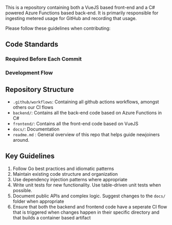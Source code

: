 This is a repository containing both a VueJS based front-end and a C# powered Azure Functions based back-end.
It is primarily responsible for ingesting metered usage for GitHub and recording that usage.

Please follow these guidelines when contributing:

## Code Standards

### Required Before Each Commit

### Development Flow


## Repository Structure
- `.github/workflows`: Containing all github actions workflows, amongst others our CI flows
- `backend/`: Contains all the back-end code based on Azure Functions in C#
- `frontend/`: Contains all the front-end code based on VueJS
- `docs/`: Documentation
- `readme.md` : General overview of this repo that helps guide newjoiners around. 

## Key Guidelines
1. Follow Go best practices and idiomatic patterns
2. Maintain existing code structure and organization
3. Use dependency injection patterns where appropriate
4. Write unit tests for new functionality. Use table-driven unit tests when possible.
5. Document public APIs and complex logic. Suggest changes to the `docs/` folder when appropriate
6. Ensure that both the backend and frontend code have a seperate CI flow that is triggered when changes happen in their specific directory and that builds a container based artifact
